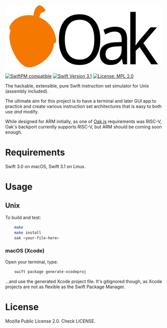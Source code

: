 ![Oak](Resources/logo.png)

[![SwiftPM compatible](https://img.shields.io/badge/SwiftPM-compatible-brightgreen.svg)](https://github.com/apple/swift-package-manager)
[![Swift Version 3.1](https://img.shields.io/badge/Swift-3.1--dev-orange.svg)](https://swift.org/download/#swift-31-development)
[![License: MPL 2.0](https://img.shields.io/badge/license-MPL%202.0-orange.svg)](https://www.mozilla.org/en-US/MPL/2.0/)

The hackable, extensible, pure Swift instruction set simulator for Unix (assembly included).

The ultimate aim for this project is to have a terminal and later GUI app to practice and create various instruction set architectures that is easy to both use *and* modify.

While designed for ARM initially, as one of [Oak.js](https://github.com/skyus/Oak.js) requirements was RISC-V, Oak's backport currently supports RISC-V, but ARM should be coming soon enough.

# Requirements
Swift 3.0 on macOS, Swift 3.1 on Linux.

# Usage
## Unix
To build and test:

```bash
    make
    make install
    oak <your-file-here>
```

### macOS (Xcode)
Open your terminal, type:

```bash
    swift package generate-xcodeproj
```

...and use the generated Xcode project file. It's gitignored though, as Xcode projects are not as flexible as the Swift Package Manager.

# License
Mozilla Public License 2.0. Check LICENSE.